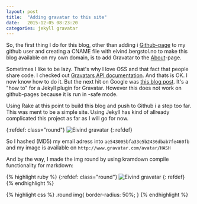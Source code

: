 ```yaml
---
layout: post
title:  "Adding gravatar to this site"
date:   2015-12-05 08:23:20
categories: jekyll gravatar
---
```


So, the first thing I do for this blog, other than adding i [Github-page][eivinhb-github] to my github user 
and creating a CNAME file with eivind.bergstol.no to make this blog available on my own domain, is to
add Gravatar to the [About](/about)-page.


Sometimes I like to be lazy. That's why I love OSS and that fact that people share code. I checked out [Gravatars
API documentation][gravatar-doc]. And thats is OK. I now know how to do it. 
But the next hit on Google was [this blog post][blog]. It's a "how to" for a Jekyll plugin 
for Gravatar. However this does not work on github-pages because it is run in -safe mode.

Using Rake at this point to build this blog and push to Github i a step too far. This was ment to be a 
simple site. Using Jekyll has kind of allready complicated this project as far as I will go for now.

{:refdef: class="round"}
![Eivind gravatar](http://www.gravatar.com/avatar/ae543005bfa33e5b2436dbab7fe460fb?s=85)
{: refdef}

So I hashed (MD5) my email adress into `ae543005bfa33e5b2436dbab7fe460fb` and my 
image is available on `http://www.gravatar.com/avatar/HASH`

And by the way, I made the img round by using kramdown compile functionality for markdown:


{% highlight ruby %}
{:refdef: class="round"}
![Eivind gravatar](http://www.gravatar.com/avatar/ae543005bfa33e5b2436dbab7fe460fb?s=85)
{: refdef}
{% endhighlight %}

{% highlight css %}
.round img{
  border-radius: 50%;
}
{% endhighlight %}

[gravatar-doc]: https://en.gravatar.com/site/implement/
[eivinhb-github]:   https://github.com/eivinhb/eivinhb.github.io/    
[blog]: http://blog.sorryapp.com/blogging-with-jekyll/2014/02/13/add-author-gravatars-to-your-jekyll-site.html
